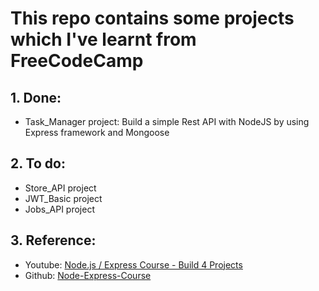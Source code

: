 # This repo contains some projects which I've learnt from FreeCodeCamp
## 1. Done:
- Task_Manager project: Build a simple Rest API with NodeJS by using Express framework and Mongoose
## 2. To do:
- Store_API project
- JWT_Basic project
- Jobs_API project
## 3. Reference:
- Youtube: <a href="https://www.youtube.com/watch?v=qwfE7fSVaZM">Node.js / Express Course - Build 4 Projects</a>
- Github: <a href="https://github.com/john-smilga/node-express-course">Node-Express-Course</a>
